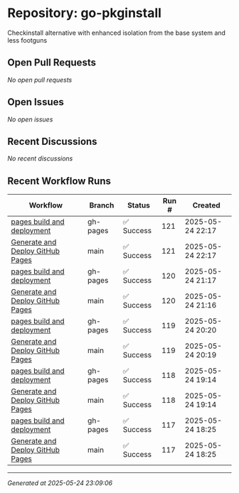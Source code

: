 # Repository: go-pkginstall

Checkinstall alternative with enhanced isolation from the base system and less footguns

## Open Pull Requests


*No open pull requests*


## Open Issues


*No open issues*


## Recent Discussions


*No recent discussions*


## Recent Workflow Runs


| Workflow | Branch | Status | Run # | Created |
|----------|--------|--------|-------|---------|
| [pages build and deployment](https://github.com/go-i2p/go-pkginstall/actions/runs/15231482988) | gh-pages | ✅ Success | 121 | 2025-05-24 22:17 |
| [Generate and Deploy GitHub Pages](https://github.com/go-i2p/go-pkginstall/actions/runs/15231481587) | main | ✅ Success | 121 | 2025-05-24 22:17 |
| [pages build and deployment](https://github.com/go-i2p/go-pkginstall/actions/runs/15231053293) | gh-pages | ✅ Success | 120 | 2025-05-24 21:17 |
| [Generate and Deploy GitHub Pages](https://github.com/go-i2p/go-pkginstall/actions/runs/15231050455) | main | ✅ Success | 120 | 2025-05-24 21:16 |
| [pages build and deployment](https://github.com/go-i2p/go-pkginstall/actions/runs/15230639840) | gh-pages | ✅ Success | 119 | 2025-05-24 20:20 |
| [Generate and Deploy GitHub Pages](https://github.com/go-i2p/go-pkginstall/actions/runs/15230637290) | main | ✅ Success | 119 | 2025-05-24 20:19 |
| [pages build and deployment](https://github.com/go-i2p/go-pkginstall/actions/runs/15230185865) | gh-pages | ✅ Success | 118 | 2025-05-24 19:14 |
| [Generate and Deploy GitHub Pages](https://github.com/go-i2p/go-pkginstall/actions/runs/15230183288) | main | ✅ Success | 118 | 2025-05-24 19:14 |
| [pages build and deployment](https://github.com/go-i2p/go-pkginstall/actions/runs/15229823062) | gh-pages | ✅ Success | 117 | 2025-05-24 18:25 |
| [Generate and Deploy GitHub Pages](https://github.com/go-i2p/go-pkginstall/actions/runs/15229819821) | main | ✅ Success | 117 | 2025-05-24 18:25 |



---
*Generated at 2025-05-24 23:09:06*
